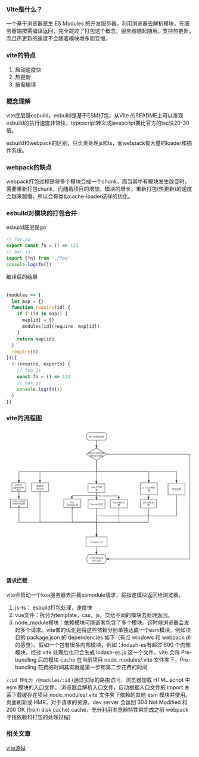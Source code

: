 ### Vite是什么？

一个基于浏览器原生 ES Modules 的开发服务器。利用浏览器去解析模块，在服务器端按需编译返回，完全跳过了打包这个概念，服务器随起随用。支持热更新，而且热更新的速度不会随着模块增多而变慢。


### vite的特点
1. 启动速度快
2. 热更新
3. 按需编译


### 概念理解
vite底层是esbuild，esbuild是基于ESM打包，从Vite 的README上可以发现esbuild的执行速度非常快，typescript转义成javascript要比官方的tsc快20-30倍。


esbuild和webpack的区别，只负责处理js和ts，而webpack有大量的loader和插件系统。

### webpack的缺点
webpack打包过程是将多个模块合成一个chunk，而当其中有模块发生改变时，需要重新打包chunk，而随着项目的增加，模块的增长，重新打包(热更新)的速度会越来越慢，所以会有类似cache-loader这样的优化。



### esbuild对模块的打包合并

esbuild底层是go

```js
// foo.js
export const fn = () => 123
// bar.js
import {fn} from './foo'
console.log(fn())
```

编译后的结果
```js

(modules => {
  let map = {}
  function require(id) {
    if (!(id in map)) {
      map[id] = {}
      modules[id](require, map[id])
    }
    return map[id]
  }
  require(0)
})({
  0:(require, exports) {
    // foo.js
    const fn = () => 123
    // bar.js
    console.log(fn())
  }
})

```

### vite的流程图
![](../imgs/vite.png)
   
#### 请求拦截
vite会启动一个koa服务器去拦截esmodule请求，将指定模块返回给浏览器。

1. js-ts： esbuild打包处理，速度快
2. vue文件：拆分为template，css，js，交给不同的模块去处理返回。
3. node_module模块：依赖模块可能嵌套包含了多个模块。这时候浏览器会发起多个请求。vite做的优化是将这些依赖分别单独达成一个esm模块。例如项目的 package.json 的 dependencies 如下（有点 windows 和 webpack dll 的感觉）。假如一个包有很多内部模块，例如：lodash-es有超过 600 个内部模块，经过 vite 处理后也只会生成 lodash-es.js 这一个文件，vite 会将 Pre-bundling 后的模块 cache 在当前项目 node_modules/.vite 文件夹下，Pre-bundling 花费的时间其实就是第一步和第二步花费的时间

```/:id 转化为 /@modules/:id```
(通过实际的路由访问，浏览器加载 HTML script 中 esm 模块的入口文件。 浏览器会解析入口文件，自动根据入口文件的 import 关系下载缓存在项目 node_modules/.vite 文件夹下依赖的其他 esm 模块并使用。页面刷新或 HMR，对于请求的资源，dev server 会返回 304 Not Modified 和 200 OK (from disk cache) cache，充分利用浏览器特性来完成之前 webpack 寻找依赖和打包的处理过程)



### 相关文章
[vite源码](https://juejin.cn/post/6881078539756503047)


